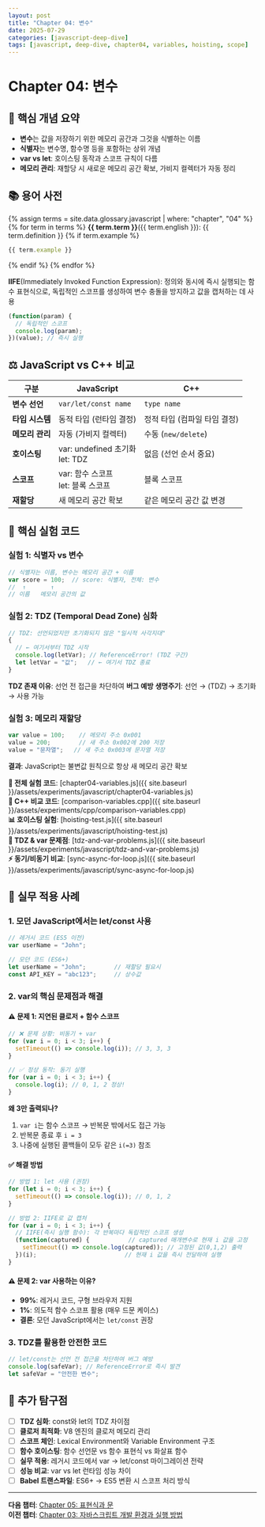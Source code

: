 ```yaml
---
layout: post
title: "Chapter 04: 변수"
date: 2025-07-29
categories: [javascript-deep-dive]
tags: [javascript, deep-dive, chapter04, variables, hoisting, scope]
---
```


# Chapter 04: 변수

## 📝 핵심 개념 요약
- **변수**는 값을 저장하기 위한 메모리 공간과 그것을 식별하는 이름
- **식별자**는 변수명, 함수명 등을 포함하는 상위 개념
- **var vs let**: 호이스팅 동작과 스코프 규칙이 다름
- **메모리 관리**: 재할당 시 새로운 메모리 공간 확보, 가비지 컬렉터가 자동 정리

## 📚 용어 사전
{% assign terms = site.data.glossary.javascript | where: "chapter", "04" %}
{% for term in terms %}
**{{ term.term }}**({{ term.english }}): {{ term.definition }}
{% if term.example %}
```javascript
{{ term.example }}
```
{% endif %}
{% endfor %}

**IIFE**(Immediately Invoked Function Expression): 정의와 동시에 즉시 실행되는 함수 표현식으로, 독립적인 스코프를 생성하여 변수 충돌을 방지하고 값을 캡처하는 데 사용
```javascript
(function(param) {
  // 독립적인 스코프
  console.log(param);
})(value); // 즉시 실행
```

## ⚖️ JavaScript vs C++ 비교

| 구분 | JavaScript | C++ |
|------|------------|-----|
| **변수 선언** | `var/let/const name` | `type name` |
| **타입 시스템** | 동적 타입 (런타임 결정) | 정적 타입 (컴파일 타임 결정) |
| **메모리 관리** | 자동 (가비지 컬렉터) | 수동 (`new/delete`) |
| **호이스팅** | var: undefined 초기화<br>let: TDZ | 없음 (선언 순서 중요) |
| **스코프** | var: 함수 스코프<br>let: 블록 스코프 | 블록 스코프 |
| **재할당** | 새 메모리 공간 확보 | 같은 메모리 공간 값 변경 |

## 🧪 핵심 실험 코드

### 실험 1: 식별자 vs 변수
```javascript
// 식별자는 이름, 변수는 메모리 공간 + 이름
var score = 100;  // score: 식별자, 전체: 변수
//  ↑       ↑
// 이름   메모리 공간의 값
```

### 실험 2: TDZ (Temporal Dead Zone) 심화
```javascript
// TDZ: 선언되었지만 초기화되지 않은 "일시적 사각지대"
{
  // ← 여기서부터 TDZ 시작
  console.log(letVar); // ReferenceError! (TDZ 구간)
  let letVar = "값";   // ← 여기서 TDZ 종료
}
```

**TDZ 존재 이유**: 선언 전 접근을 차단하여 **버그 예방**
**생명주기**: 선언 → (TDZ) → 초기화 → 사용 가능

### 실험 3: 메모리 재할당
```javascript
var value = 100;    // 메모리 주소 0x001
value = 200;        // 새 주소 0x002에 200 저장
value = "문자열";   // 새 주소 0x003에 문자열 저장
```

**결과**: JavaScript는 불변값 원칙으로 항상 새 메모리 공간 확보

**🔬 전체 실험 코드**: [chapter04-variables.js]({{ site.baseurl }}/assets/experiments/javascript/chapter04-variables.js)  
**🔗 C++ 비교 코드**: [comparison-variables.cpp]({{ site.baseurl }}/assets/experiments/cpp/comparison-variables.cpp)  
**📊 호이스팅 실험**: [hoisting-test.js]({{ site.baseurl }}/assets/experiments/javascript/hoisting-test.js)  
**🎯 TDZ & var 문제점**: [tdz-and-var-problems.js]({{ site.baseurl }}/assets/experiments/javascript/tdz-and-var-problems.js)  
**⚡ 동기/비동기 비교**: [sync-async-for-loop.js]({{ site.baseurl }}/assets/experiments/javascript/sync-async-for-loop.js)

## 💼 실무 적용 사례

### 1. 모던 JavaScript에서는 let/const 사용
```javascript
// 레거시 코드 (ES5 이전)
var userName = "John";

// 모던 코드 (ES6+)
let userName = "John";        // 재할당 필요시
const API_KEY = "abc123";     // 상수값
```

### 2. var의 핵심 문제점과 해결

#### ⚠️ 문제 1: 지연된 클로저 + 함수 스코프
```javascript
// ❌ 문제 상황: 비동기 + var
for (var i = 0; i < 3; i++) {
  setTimeout(() => console.log(i)); // 3, 3, 3
}

// ✅ 정상 동작: 동기 실행
for (var i = 0; i < 3; i++) {
  console.log(i); // 0, 1, 2 정상!
}
```

**왜 3만 출력되나?**
1. `var i`는 함수 스코프 → 반복문 밖에서도 접근 가능
2. 반복문 종료 후 `i = 3`
3. 나중에 실행된 콜백들이 모두 같은 `i(=3)` 참조

#### ✅ 해결 방법
```javascript
// 방법 1: let 사용 (권장)
for (let i = 0; i < 3; i++) {
  setTimeout(() => console.log(i)); // 0, 1, 2
}

// 방법 2: IIFE로 값 캡처
for (var i = 0; i < 3; i++) {
  // IIFE(즉시 실행 함수): 각 반복마다 독립적인 스코프 생성
  (function(captured) {           // captured 매개변수로 현재 i 값을 고정
    setTimeout(() => console.log(captured)); // 고정된 값(0,1,2) 출력
  })(i);                         // 현재 i 값을 즉시 전달하여 실행
}
```

#### ⚠️ 문제 2: var 사용하는 이유?
- **99%**: 레거시 코드, 구형 브라우저 지원
- **1%**: 의도적 함수 스코프 활용 (매우 드문 케이스)
- **결론**: 모던 JavaScript에서는 `let/const` 권장

### 3. TDZ를 활용한 안전한 코드
```javascript
// let/const는 선언 전 접근을 차단하여 버그 예방
console.log(safeVar); // ReferenceError로 즉시 발견
let safeVar = "안전한 변수";
```

## 🤔 추가 탐구점
- [ ] **TDZ 심화**: const와 let의 TDZ 차이점
- [ ] **클로저 최적화**: V8 엔진의 클로저 메모리 관리
- [ ] **스코프 체인**: Lexical Environment와 Variable Environment 구조
- [ ] **함수 호이스팅**: 함수 선언문 vs 함수 표현식 vs 화살표 함수
- [ ] **실무 적용**: 레거시 코드에서 var → let/const 마이그레이션 전략
- [ ] **성능 비교**: var vs let 런타임 성능 차이
- [ ] **Babel 트랜스파일**: ES6+ → ES5 변환 시 스코프 처리 방식

---
**다음 챕터**: [Chapter 05: 표현식과 문](링크)  
**이전 챕터**: [Chapter 03: 자바스크립트 개발 환경과 실행 방법](링크)